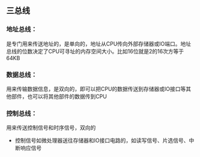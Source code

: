 ## 三总线

### 地址总线：
是专门用来传送地址的，是单向的，地址从CPU传向外部存储器或IO端口。地址总线的位数决定了CPU可寻址的内存空间大小。比如16位就是2的16次方等于64KB

### 数据总线：
用来传输数据信息，是双向的，即可以把CPU的数据传送到存储器或IO接口等其他部件，也可以将其他部件的数据传到CPU

### 控制总线：
用来传送控制信号和时序信号，双向的

- 控制信号如微处理器送往存储器和IO接口电路的，如读写信号、片选信号、中断响应信号

